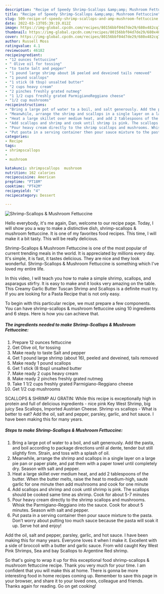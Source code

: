 ```yaml
---
description: "Recipe of Speedy Shrimp-Scallops &amp;amp; Mushroom Fettuccine"
title: "Recipe of Speedy Shrimp-Scallops &amp;amp; Mushroom Fettuccine"
slug: 509-recipe-of-speedy-shrimp-scallops-and-amp-mushroom-fettuccine
date: 2022-03-13T05:39:19.012Z
image: https://img-global.cpcdn.com/recipes/80156bbf04d7de29/680x482cq70/shrimp-scallops-mushroom-fettuccine-recipe-main-photo.jpg
thumbnail: https://img-global.cpcdn.com/recipes/80156bbf04d7de29/680x482cq70/shrimp-scallops-mushroom-fettuccine-recipe-main-photo.jpg
cover: https://img-global.cpcdn.com/recipes/80156bbf04d7de29/680x482cq70/shrimp-scallops-mushroom-fettuccine-recipe-main-photo.jpg
author: Russell Moss
ratingvalue: 4.1
reviewcount: 46182
recipeingredient:
- "12 ounces fettuccine"
- " Olive oil for tossing"
- "to taste Salt and pepper"
- "1 pound large shrimp about 16 peeled and deveined tails removed"
- "1 pound scallops"
- "1 stick (8 tbsp) unsalted butter"
- "2 cups heavy cream"
- "2 pinches freshly grated nutmeg"
- "1 1/2 cups freshly grated ParmigianoReggiano cheese"
- "1/2 cup mushrooms"
recipeinstructions:
- "Bring a large pot of water to a boil, and salt generously. Add the pasta, and boil according to package directions until al dente, tender but still slightly firm. Strain, and toss with a splash of oil."
- "Meanwhile, arrange the shrimp and scallops in a single layer on a large pie pan or paper plate, and pat them with a paper towel until completely dry. Season with salt and pepper."
- "Heat a large skillet over medium heat, and add 2 tablespoons of the butter. When the butter melts, raise the heat to medium-high, sauté garlic for one minute then add mushrooms and cook for one minute"
- "Add scallops and shrimp and cook until shrimp is pink. The scallops should be cooked same time as shrimp. Cook for about 5-7 minutes"
- "Pour heavy cream directly to the shrimp scallops and mushrooms. Whisk the Parmigiano-Reggiano into the sauce. Cook for about 5 minutes. Season with salt and pepper."
- "Put pasta in a serving container then pour sauce mixture to the pasta. Don’t worry about putting too much sauce because the pasta will soak it up. Serve hot and enjoy!"
categories:
- Recipe
tags:
- shrimpscallops
- 
- mushroom

katakunci: shrimpscallops  mushroom 
nutrition: 162 calories
recipecuisine: American
preptime: "PT18M"
cooktime: "PT42M"
recipeyield: "4"
recipecategory: Dessert

---
```



![Shrimp-Scallops &amp; Mushroom Fettuccine](https://img-global.cpcdn.com/recipes/80156bbf04d7de29/680x482cq70/shrimp-scallops-mushroom-fettuccine-recipe-main-photo.jpg)

Hello everybody, it's me again, Dan, welcome to our recipe page. Today, I will show you a way to make a distinctive dish, shrimp-scallops &amp; mushroom fettuccine. It is one of my favorites food recipes. This time, I will make it a bit tasty. This will be really delicious.

Shrimp-Scallops &amp; Mushroom Fettuccine is one of the most popular of current trending meals in the world. It is appreciated by millions every day. It's simple, it is fast, it tastes delicious. They are nice and they look wonderful. Shrimp-Scallops &amp; Mushroom Fettuccine is something which I've loved my entire life.

In this video, I will teach you how to make a simple shrimp, scallops, and asparagus stirfry. It is easy to make and it looks very amazing on the table. This Creamy Garlic Butter Tuscan Shrimp and Scallops is a definite must try. If you are looking for a Pasta Recipe that is not only easy.


To begin with this particular recipe, we must prepare a few components. You can have shrimp-scallops &amp; mushroom fettuccine using 10 ingredients and 6 steps. Here is how you can achieve that.

<!--inarticleads1-->

##### The ingredients needed to make Shrimp-Scallops &amp; Mushroom Fettuccine:

1. Prepare 12 ounces fettuccine
1. Get  Olive oil, for tossing
1. Make ready to taste Salt and pepper
1. Get 1 pound large shrimp (about 16), peeled and deveined, tails removed
1. Make ready 1 pound scallops
1. Get 1 stick (8 tbsp) unsalted butter
1. Make ready 2 cups heavy cream
1. Make ready 2 pinches freshly grated nutmeg
1. Take 1 1/2 cups freshly grated Parmigiano-Reggiano cheese
1. Get 1/2 cup mushrooms


SCALLOPS &amp; SHRIMP AU GRATIN: While this recipe is exceptionally high in protein and full of delicious ingredients - nice pink Key West Shrimp, big juicy Sea Scallops, Imported Austrian Cheese. Shrimp vs scallops - What is better to eat? Add the oil, salt and pepper, parsley, garlic, and hot sauce. I have been making this for many years. 

<!--inarticleads2-->

##### Steps to make Shrimp-Scallops &amp; Mushroom Fettuccine:

1. Bring a large pot of water to a boil, and salt generously. Add the pasta, and boil according to package directions until al dente, tender but still slightly firm. Strain, and toss with a splash of oil.
1. Meanwhile, arrange the shrimp and scallops in a single layer on a large pie pan or paper plate, and pat them with a paper towel until completely dry. Season with salt and pepper.
1. Heat a large skillet over medium heat, and add 2 tablespoons of the butter. When the butter melts, raise the heat to medium-high, sauté garlic for one minute then add mushrooms and cook for one minute
1. Add scallops and shrimp and cook until shrimp is pink. The scallops should be cooked same time as shrimp. Cook for about 5-7 minutes
1. Pour heavy cream directly to the shrimp scallops and mushrooms. Whisk the Parmigiano-Reggiano into the sauce. Cook for about 5 minutes. Season with salt and pepper.
1. Put pasta in a serving container then pour sauce mixture to the pasta. Don’t worry about putting too much sauce because the pasta will soak it up. Serve hot and enjoy!


Add the oil, salt and pepper, parsley, garlic, and hot sauce. I have been making this for many years. Everyone loves it when I make it. Excellent with a side of broccoli with a butter and garlic sauce. From wild caught Key West Pink Shrimps, Sea and bay Scallops to Argentine Red shrimp. 

So that's going to wrap it up for this exceptional food shrimp-scallops &amp; mushroom fettuccine recipe. Thank you very much for your time. I am confident that you will make this at home. There is gonna be more interesting food in home recipes coming up. Remember to save this page in your browser, and share it to your loved ones, colleague and friends. Thanks again for reading. Go on get cooking!
